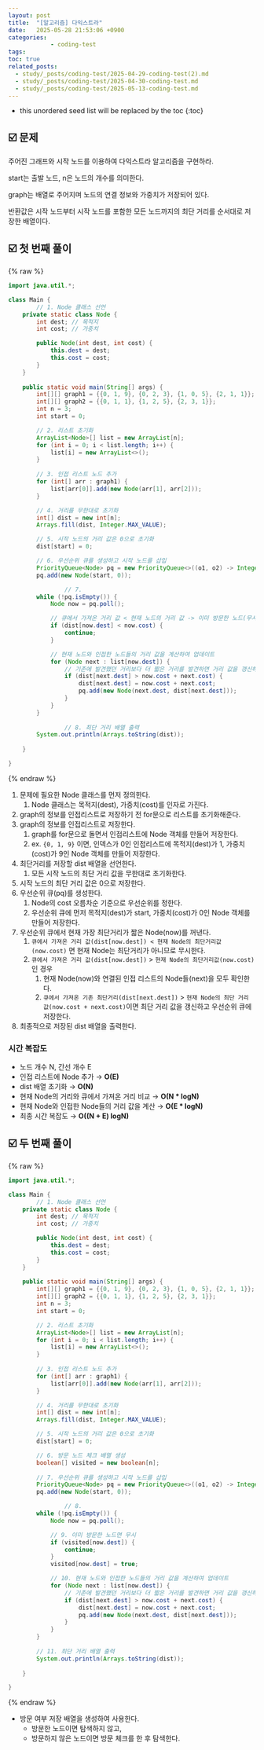 ```yaml
---
layout: post
title:  "[알고리즘] 다익스트라"
date:   2025-05-28 21:53:06 +0900
categories: 
            - coding-test
tags:        
toc: true
related_posts:
  - study/_posts/coding-test/2025-04-29-coding-test(2).md
  - study/_posts/coding-test/2025-04-30-coding-test.md
  - study/_posts/coding-test/2025-05-13-coding-test.md
---
```

* this unordered seed list will be replaced by the toc
{:toc}

## ☑️ 문제

주어진 그래프와 시작 노드를 이용하여 다익스트라 알고리즘을 구현하라. 

start는 출발 노드, n은 노드의 개수를 의미한다.

graph는 배열로 주어지며 노드의 연결 정보와 가중치가 저장되어 있다. 

반환값은 시작 노드부터 시작 노드를 포함한 모든 노드까지의 최단 거리를 순서대로 저장한 배열이다.

## ☑️ 첫 번째 풀이

{% raw %}
```java
import java.util.*;

class Main {
		// 1. Node 클래스 선언
    private static class Node {
        int dest; // 목적지
        int cost; // 가중치

        public Node(int dest, int cost) {
            this.dest = dest;
            this.cost = cost;
        }
    }
    
    public static void main(String[] args) {
        int[][] graph1 = {{0, 1, 9}, {0, 2, 3}, {1, 0, 5}, {2, 1, 1}};
        int[][] graph2 = {{0, 1, 1}, {1, 2, 5}, {2, 3, 1}};
        int n = 3;
        int start = 0;

        // 2. 리스트 초기화
        ArrayList<Node>[] list = new ArrayList[n];
        for (int i = 0; i < list.length; i++) {
            list[i] = new ArrayList<>();
        }
        
        // 3. 인접 리스트 노드 추가
        for (int[] arr : graph1) {
            list[arr[0]].add(new Node(arr[1], arr[2]));
        }

        // 4. 거리를 무한대로 초기화
        int[] dist = new int[n];
        Arrays.fill(dist, Integer.MAX_VALUE);

        // 5. 시작 노드의 거리 값은 0으로 초기화
        dist[start] = 0;

        // 6. 우선순위 큐를 생성하고 시작 노드를 삽입
        PriorityQueue<Node> pq = new PriorityQueue<>((o1, o2) -> Integer.compare(o1.cost, o2.cost));
        pq.add(new Node(start, 0));

				// 7.
        while (!pq.isEmpty()) {
            Node now = pq.poll();

            // 큐에서 가져온 거리 값 < 현재 노드의 거리 값 -> 이미 방문한 노드(무시)
            if (dist[now.dest] < now.cost) {
                continue;
            }

            // 현재 노드와 인접한 노드들의 거리 값을 계산하여 업데이트
            for (Node next : list[now.dest]) {
                // 기존에 발견했던 거리보다 더 짧은 거리를 발견하면 거리 값을 갱신하고 큐에 넣음
                if (dist[next.dest] > now.cost + next.cost) {
                    dist[next.dest] = now.cost + next.cost;
                    pq.add(new Node(next.dest, dist[next.dest]));
                }
            }
        }
				
				// 8. 최단 거리 배열 출력
        System.out.println(Arrays.toString(dist));
        
    }

}
```
{% endraw %}

1. 문제에 필요한 Node 클래스를 먼저 정의한다.
    1. Node 클래스는 목적지(dest), 가중치(cost)를 인자로 가진다.  
2. graph의 정보를 인접리스트로 저장하기 전 for문으로 리스트를 초기화해준다.
3. graph의 정보를 인접리스트로 저장한다.
    1. graph를 for문으로 돌면서 인접리스트에 Node 객체를 만들어 저장한다.
    2. ex. `{0, 1, 9}` 이면, 인덱스가 0인 인접리스트에 목적지(dest)가 1, 가중치(cost)가 9인 Node 객체를 만들어 저장한다.
4. 최단거리를 저장할 dist 배열을 선언한다.
    1. 모든 시작 노드의 최단 거리 값을 무한대로 초기화한다.
5. 시작 노드의 최단 거리 값은 0으로 저장한다.
6. 우선순위 큐(pq)를 생성한다. 
    1. Node의 cost 오름차순 기준으로 우선순위를 정한다.
    2.  우선순위 큐에 먼저 목적지(dest)가 start, 가중치(cost)가 0인 Node 객체를 만들어 저장한다.
7. 우선순위 큐에서  현재 가장 최단거리가 짧은 Node(now)를 꺼낸다. 
    1. `큐에서 가져온 거리 값(dist[now.dest]) < 현재 Node의 최단거리값(now.cost)` 면 현재 Node는 최단거리가 아니므로 무시한다.
    2. `큐에서 가져온 거리 값(dist[now.dest])` > `현재 Node의 최단거리값(now.cost)` 인 경우
        1. 현재 Node(now)와 연결된 인접 리스트의 Node들(next)을 모두 확인한다.
        2. `큐에서 가져온 기존 최단거리(dist[next.dest])` > `현재 Node의 최단 거리 값(now.cost + next.cost)`이면 최단 거리 값을 갱신하고 우선순위 큐에 저장한다.
8. 최종적으로 저장된 dist 배열을 출력한다. 

### 시간 복잡도

- 노드 개수 N, 간선 개수 E
- 인접 리스트에 Node 추가 → **O(E)**
- dist 배열 초기화 → **O(N)**
- 현재 Node의 거리와 큐에서 가져온 거리 비교 → **O(N * logN)**
- 현재 Node와 인접한 Node들의 거리 값을 계산 → **O(E * logN)**
- 최종 시간 복잡도 → **O((N + E) logN)**

## ☑️ 두 번째 풀이

{% raw %}
```java
import java.util.*;

class Main {
		// 1. Node 클래스 선언
    private static class Node {
        int dest; // 목적지
        int cost; // 가중치

        public Node(int dest, int cost) {
            this.dest = dest;
            this.cost = cost;
        }
    }
    
    public static void main(String[] args) {
        int[][] graph1 = {{0, 1, 9}, {0, 2, 3}, {1, 0, 5}, {2, 1, 1}};
        int[][] graph2 = {{0, 1, 1}, {1, 2, 5}, {2, 3, 1}};
        int n = 3;
        int start = 0;

        // 2. 리스트 초기화
        ArrayList<Node>[] list = new ArrayList[n];
        for (int i = 0; i < list.length; i++) {
            list[i] = new ArrayList<>();
        }
        
        // 3. 인접 리스트 노드 추가
        for (int[] arr : graph1) {
            list[arr[0]].add(new Node(arr[1], arr[2]));
        }

        // 4. 거리를 무한대로 초기화
        int[] dist = new int[n];
        Arrays.fill(dist, Integer.MAX_VALUE);

        // 5. 시작 노드의 거리 값은 0으로 초기화
        dist[start] = 0;

        // 6. 방문 노드 체크 배열 생성
        boolean[] visited = new boolean[n]; 
        
        // 7. 우선순위 큐를 생성하고 시작 노드를 삽입
        PriorityQueue<Node> pq = new PriorityQueue<>((o1, o2) -> Integer.compare(o1.cost, o2.cost));
        pq.add(new Node(start, 0));

				// 8.
        while (!pq.isEmpty()) {
            Node now = pq.poll();

            // 9. 이미 방문한 노드면 무시
            if (visited[now.dest]) {
                continue;
            }
            visited[now.dest] = true;

            // 10. 현재 노드와 인접한 노드들의 거리 값을 계산하여 업데이트
            for (Node next : list[now.dest]) {
                // 기존에 발견했던 거리보다 더 짧은 거리를 발견하면 거리 값을 갱신하고 큐에 넣음
                if (dist[next.dest] > now.cost + next.cost) {
                    dist[next.dest] = now.cost + next.cost;
                    pq.add(new Node(next.dest, dist[next.dest]));
                }
            }
        }
				
		// 11. 최단 거리 배열 출력
        System.out.println(Arrays.toString(dist));
        
    }

}
```
{% endraw %}

- 방문 여부 저장 배열을 생성하여 사용한다.
    - 방문한 노드이면 탐색하지 않고,
    - 방문하지 않은 노드이면 방문 체크를 한 후 탐색한다.